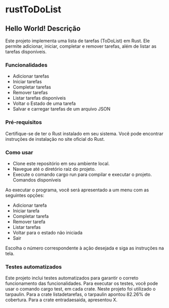 # rustToDoList

## Hello World! Descrição

Este projeto implementa uma lista de tarefas (ToDoList) em Rust. Ele permite adicionar, iniciar, completar e remover tarefas, além de listar as tarefas disponíveis.

### Funcionalidades
* Adicionar tarefas
* Iniciar tarefas
* Completar tarefas
* Remover tarefas
* Listar tarefas disponíveis
* Voltar o Estado de uma tarefa
* Salvar e carregar tarefas de um arquivo JSON

  
### Pré-requisitos
Certifique-se de ter o Rust instalado em seu sistema. Você pode encontrar instruções de instalação no site oficial do Rust.

### Como usar
* Clone este repositório em seu ambiente local.
* Navegue até o diretório raiz do projeto.
* Execute o comando cargo run para compilar e executar o projeto.
Comandos disponíveis

Ao executar o programa, você será apresentado a um menu com as seguintes opções:

* Adicionar tarefa
* Iniciar tarefa
* Completar tarefa
* Remover tarefa
* Listar tarefas
* Voltar para o estado não iniciada
* Sair

Escolha o número correspondente à ação desejada e siga as instruções na tela.

### Testes automatizados
Este projeto inclui testes automatizados para garantir o correto funcionamento das funcionalidades. Para executar os testes, você pode usar o comando cargo test, em cada crate. Neste projeto foi utilizado o tarpaulin. Para a crate listadetarefas, o tarpaulin apontou 82.26% de cobertura. Para a crate entradaesaida, apresentou X.

